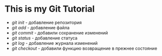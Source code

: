 # This is my Git Tutorial

* *git init* - добавление репозитория 
* *git add* - добавление файла 
* *git commit* - добавили сохранение изменений
* *git status* - добавление статуса 
* *git log* - добавление журнала изменений  
* *git checkout* - добавили функцию возвращение в прежнее состояние 